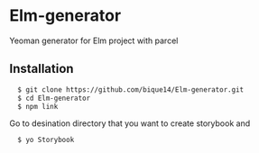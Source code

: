 # Elm-generator
Yeoman generator for Elm project with parcel

## Installation
```bash
  $ git clone https://github.com/bique14/Elm-generator.git
  $ cd Elm-generator
  $ npm link
```

Go to desination directory that you want to create storybook and
```
  $ yo Storybook
```